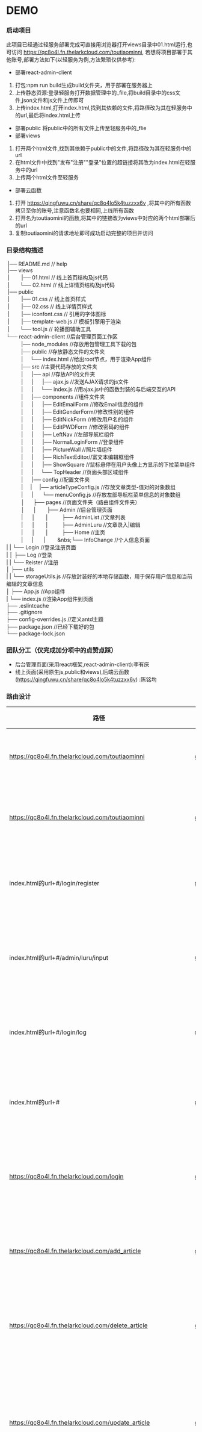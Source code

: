DEMO
===========================

### 启动项目
此项目已经通过轻服务部署完成可直接用浏览器打开views目录中01.html运行,也可访问 https://qc8o4l.fn.thelarkcloud.com/toutiaominni, 若想将项目部署于其他账号,部署方法如下(以轻服务为例,方法繁琐仅供参考):
- 部署react-admin-client
1. 打包:npm run build生成build文件夹，用于部署在服务器上
2. 上传静态资源:登录轻服务打开数据管理中的_file,将build目录中的css文件,json文件和js文件上传即可
3. 上传index.html,打开index.html,找到其依赖的文件,将路径改为其在轻服务中的url,最后将index.html上传
- 部署public
将public中的所有文件上传至轻服务中的_flie
- 部署views
1. 打开两个html文件,找到其依赖于public中的文件,将路径改为其在轻服务中的url
2. 在html文件中找到"发布"注册""登录"位置的超链接将其改为index.html在轻服务中的url
3. 上传两个html文件至轻服务
- 部署云函数
1. 打开 https://qingfuwu.cn/share/qc8o4lo5k4tuzzxx6v ,将其中的所有函数拷贝至你的账号,注意函数名也要相同,上线所有函数
2. 打开名为toutiaomini的函数,将其中的链接改为views中对应的两个html部署后的url
3. 复制toutiaomini的请求地址即可成功启动完整的项目并访问

### 目录结构描述

 &nbsp;|── README.md                   		 // help<Br/>
 &nbsp;|── views                      
 &nbsp;| &nbsp;&nbsp;&nbsp;&nbsp;&nbsp;&nbsp; |── 01.html					// 线上首页结构及js代码<Br/>
 &nbsp;| &nbsp;&nbsp;&nbsp;&nbsp;&nbsp;&nbsp;└── 02.html					// 线上详情页结构及js代码<Br/>
 &nbsp;|── public  
 &nbsp;| &nbsp;&nbsp;&nbsp;&nbsp;&nbsp;&nbsp; |── 01.css					// 线上首页样式<Br/>
 &nbsp;| &nbsp;&nbsp;&nbsp;&nbsp;&nbsp;&nbsp; |── 02.css					// 线上详情页样式<Br/>
 &nbsp;| &nbsp;&nbsp;&nbsp;&nbsp;&nbsp;&nbsp; |── iconfont.css			        // 引用的字体图标<Br/>
 &nbsp;| &nbsp;&nbsp;&nbsp;&nbsp;&nbsp;&nbsp; |── template-web.js			        // 模板引擎用于渲染<Br/>
 &nbsp;| &nbsp;&nbsp;&nbsp;&nbsp;&nbsp;&nbsp;└── tool.js					// 轮播图辅助工具<Br/>
└── react-admin-client				//后台管理页面工作区<Br/>
&nbsp;&nbsp;&nbsp;&nbsp;&nbsp;&nbsp;&nbsp;&nbsp;&nbsp;&nbsp;|── node_modules			//存放用包管理工具下载的包<Br/>
&nbsp;&nbsp;&nbsp;&nbsp;&nbsp;&nbsp;&nbsp;&nbsp;&nbsp;&nbsp;|── public					//存放静态文件的文件夹<Br/>
&nbsp;&nbsp;&nbsp;&nbsp;&nbsp;&nbsp;&nbsp;&nbsp;&nbsp;&nbsp;|&nbsp;&nbsp;&nbsp;&nbsp;&nbsp;└── index.html			//给出root节点，用于渲染App组件<Br/>
&nbsp;&nbsp;&nbsp;&nbsp;&nbsp;&nbsp;&nbsp;&nbsp;&nbsp;&nbsp;|── src						//主要代码存放的文件夹<Br/>
&nbsp;&nbsp;&nbsp;&nbsp;&nbsp;&nbsp;&nbsp;&nbsp;&nbsp;&nbsp;|&nbsp;&nbsp;&nbsp;&nbsp;&nbsp;&nbsp;|── api					//存放API的文件夹<Br/>
&nbsp;&nbsp;&nbsp;&nbsp;&nbsp;&nbsp;&nbsp;&nbsp;&nbsp;&nbsp;|&nbsp;&nbsp;&nbsp;&nbsp;&nbsp;&nbsp;|&nbsp;&nbsp;&nbsp;&nbsp;&nbsp;&nbsp;|── ajax.js //发送AJAX请求的js文件<Br/>
&nbsp;&nbsp;&nbsp;&nbsp;&nbsp;&nbsp;&nbsp;&nbsp;&nbsp;&nbsp;|&nbsp;&nbsp;&nbsp;&nbsp;&nbsp;&nbsp;|&nbsp;&nbsp;&nbsp;&nbsp;&nbsp;└── index.js //用ajax.js中的函数封装的与后端交互的API<Br/>
&nbsp;&nbsp;&nbsp;&nbsp;&nbsp;&nbsp;&nbsp;&nbsp;&nbsp;&nbsp;|&nbsp;&nbsp;&nbsp;&nbsp;&nbsp;&nbsp;|── components			//组件文件夹<Br/>
&nbsp;&nbsp;&nbsp;&nbsp;&nbsp;&nbsp;&nbsp;&nbsp;&nbsp;&nbsp;|&nbsp;&nbsp;&nbsp;&nbsp;&nbsp;&nbsp;|&nbsp;&nbsp;&nbsp;&nbsp;&nbsp;&nbsp;|── EditEmailForm	//修改Email信息的组件<Br/>
&nbsp;&nbsp;&nbsp;&nbsp;&nbsp;&nbsp;&nbsp;&nbsp;&nbsp;&nbsp;|&nbsp;&nbsp;&nbsp;&nbsp;&nbsp;&nbsp;|&nbsp;&nbsp;&nbsp;&nbsp;&nbsp;&nbsp;|── EditGenderForm//修改性别的组件<Br/>
&nbsp;&nbsp;&nbsp;&nbsp;&nbsp;&nbsp;&nbsp;&nbsp;&nbsp;&nbsp;|&nbsp;&nbsp;&nbsp;&nbsp;&nbsp;&nbsp;|&nbsp;&nbsp;&nbsp;&nbsp;&nbsp;&nbsp;|── EditNickForm	//修改用户名的组件<Br/>
&nbsp;&nbsp;&nbsp;&nbsp;&nbsp;&nbsp;&nbsp;&nbsp;&nbsp;&nbsp;|&nbsp;&nbsp;&nbsp;&nbsp;&nbsp;&nbsp;|&nbsp;&nbsp;&nbsp;&nbsp;&nbsp;&nbsp;|── EditPWDForm //修改密码的组件<Br/>
&nbsp;&nbsp;&nbsp;&nbsp;&nbsp;&nbsp;&nbsp;&nbsp;&nbsp;&nbsp;|&nbsp;&nbsp;&nbsp;&nbsp;&nbsp;&nbsp;|&nbsp;&nbsp;&nbsp;&nbsp;&nbsp;&nbsp;|── LeftNav //左部导航栏组件<Br/>
&nbsp;&nbsp;&nbsp;&nbsp;&nbsp;&nbsp;&nbsp;&nbsp;&nbsp;&nbsp;|&nbsp;&nbsp;&nbsp;&nbsp;&nbsp;&nbsp;|&nbsp;&nbsp;&nbsp;&nbsp;&nbsp;&nbsp;|── NormalLoginForm	//登录组件<Br/>
&nbsp;&nbsp;&nbsp;&nbsp;&nbsp;&nbsp;&nbsp;&nbsp;&nbsp;&nbsp;|&nbsp;&nbsp;&nbsp;&nbsp;&nbsp;&nbsp;|&nbsp;&nbsp;&nbsp;&nbsp;&nbsp;&nbsp;|── PictureWall		//照片墙组件<Br/>
&nbsp;&nbsp;&nbsp;&nbsp;&nbsp;&nbsp;&nbsp;&nbsp;&nbsp;&nbsp;|&nbsp;&nbsp;&nbsp;&nbsp;&nbsp;&nbsp;|&nbsp;&nbsp;&nbsp;&nbsp;&nbsp;&nbsp;|── RichTextEditor//富文本编辑框组件<Br/>
&nbsp;&nbsp;&nbsp;&nbsp;&nbsp;&nbsp;&nbsp;&nbsp;&nbsp;&nbsp;|&nbsp;&nbsp;&nbsp;&nbsp;&nbsp;&nbsp;|&nbsp;&nbsp;&nbsp;&nbsp;&nbsp;&nbsp;|── ShowSquare //鼠标悬停在用户头像上方显示的下拉菜单组件<Br/>
&nbsp;&nbsp;&nbsp;&nbsp;&nbsp;&nbsp;&nbsp;&nbsp;&nbsp;&nbsp;|&nbsp;&nbsp;&nbsp;&nbsp;&nbsp;&nbsp;|&nbsp;&nbsp;&nbsp;&nbsp;&nbsp;└── TopHeader //页面头部区域组件<Br/>
&nbsp;&nbsp;&nbsp;&nbsp;&nbsp;&nbsp;&nbsp;&nbsp;&nbsp;&nbsp;|&nbsp;&nbsp;&nbsp;&nbsp;&nbsp;&nbsp;|── config				//配置文件夹<Br/>
&nbsp;&nbsp;&nbsp;&nbsp;&nbsp;&nbsp;&nbsp;&nbsp;&nbsp;&nbsp;|&nbsp;&nbsp;&nbsp;&nbsp;&nbsp;|&nbsp;&nbsp;&nbsp;&nbsp;&nbsp;|── articleTypeConfig.js	//存放文章类型-值对的对象数组<Br/>
&nbsp;&nbsp;&nbsp;&nbsp;&nbsp;&nbsp;&nbsp;&nbsp;&nbsp;&nbsp;|&nbsp;&nbsp;&nbsp;&nbsp;&nbsp;&nbsp;|&nbsp;&nbsp;&nbsp;&nbsp;&nbsp;&nbsp;└── menuConfig.js			//存放左部导航栏菜单信息的对象数组<Br/>
&nbsp;&nbsp;&nbsp;&nbsp;&nbsp;&nbsp;&nbsp;&nbsp;&nbsp;&nbsp;│&nbsp;&nbsp;&nbsp;&nbsp;&nbsp;&nbsp;├── pages				//页面文件夹（路由组件文件夹）<Br/>
&nbsp;&nbsp;&nbsp;&nbsp;&nbsp;&nbsp;&nbsp;&nbsp;&nbsp;&nbsp;│&nbsp;&nbsp;&nbsp;&nbsp;&nbsp;&nbsp;│&nbsp;&nbsp;&nbsp;&nbsp;&nbsp;&nbsp;&nbsp;├── Admin			//后台管理页面<Br/>
&nbsp;&nbsp;&nbsp;&nbsp;&nbsp;&nbsp;&nbsp;&nbsp;&nbsp;&nbsp;|&nbsp;&nbsp;&nbsp;&nbsp;&nbsp;&nbsp;│&nbsp;&nbsp;&nbsp;&nbsp;&nbsp;&nbsp;&nbsp;│&nbsp;&nbsp;&nbsp;&nbsp;&nbsp;&nbsp;&nbsp;&nbsp;&nbsp;├── AdminList	//文章列表<Br/>
&nbsp;&nbsp;&nbsp;&nbsp;&nbsp;&nbsp;&nbsp;&nbsp;&nbsp;&nbsp;|&nbsp;&nbsp;&nbsp;&nbsp;&nbsp;&nbsp;│&nbsp;&nbsp;&nbsp;&nbsp;&nbsp;&nbsp;&nbsp;│&nbsp;&nbsp;&nbsp;&nbsp;&nbsp;&nbsp;&nbsp;&nbsp;&nbsp;├── AdminLuru	//文章录入|编辑<Br/>
&nbsp;&nbsp;&nbsp;&nbsp;&nbsp;&nbsp;&nbsp;&nbsp;&nbsp;&nbsp;|&nbsp;&nbsp;&nbsp;&nbsp;&nbsp;&nbsp;│&nbsp;&nbsp;&nbsp;&nbsp;&nbsp;&nbsp;&nbsp;│&nbsp;&nbsp;&nbsp;&nbsp;&nbsp;&nbsp;&nbsp;&nbsp;&nbsp;├── Home		//主页<Br/>
&nbsp;&nbsp;&nbsp;&nbsp;&nbsp;&nbsp;&nbsp;&nbsp;&nbsp;&nbsp;|&nbsp;&nbsp;&nbsp;&nbsp;&nbsp;&nbsp;|&nbsp;&nbsp;&nbsp;&nbsp;&nbsp;&nbsp;&nbsp;|&nbsp;&nbsp;&nbsp;&nbsp;&nbsp;&nbsp;&nbsp;&nbsp;&nbs;└── InfoChange	//个人信息页面<Br/>
	|	|   └── Login			//登录注册页面<Br/>
	|	│       ├── Log			//登录<Br/>
	|	|		└── Reister		//注册<Br/>
	│   ├── utils<Br/>
	|	|   └── storageUtils.js	//存放封装好的本地存储函数，用于保存用户信息和当前编辑的文章信息<Br/>
	│   ├── App.js				//App组件<Br/>
	|   └── index.js			//渲染App组件到页面<Br/>
	├── .eslintcache	<Br/>
	├── .gitignore<Br/>
	├── config-overrides.js		//定义antd主题<Br/>
	├── package.json			//已经下载好的包<Br/>
	└── package-lock.json<Br/>

### 团队分工（仅完成加分项中的点赞点踩）
- 后台管理页面(采用react框架,react-admin-client):李有庆
- 线上页面(采用原生js,public和views),后端云函数 (https://qingfuwu.cn/share/qc8o4lo5k4tuzzxx6v) :陈铭均

### 路由设计

| 路径      | 方法   | 参数               | 备注         |
| ------------------------- | ---- | -------  | ---------------------- | 
| https://qc8o4l.fn.thelarkcloud.com/toutiaominni				|get/post 	|											|获取线上首页						|
|https://qc8o4l.fn.thelarkcloud.com/toutiaominni				|get/post 	|article_id									|获取线上详情页					|
|index.html的url+#/login/register									|get/post 	|											|获取后台注册页					|
|index.html的url+#/admin/luru/input									|get/post 	|										   	|获取后台管理录入页				|
|index.html的url+#/login/log										|get/post 	|										   	|获取后台登录页					|
|index.html的url+#													|get/post 	|										   	|获取后台管理首页					|
|https://qc8o4l.fn.thelarkcloud.com/login						|get/post 	|nickname password							|处理添加登录请求					|
|https://qc8o4l.fn.thelarkcloud.com/add_article					|get/post 	|nickname title_name title_img content type	|处理添加文章请求					|
|https://qc8o4l.fn.thelarkcloud.com/delete_article				|get/post 	|article_id									|处理删除文章请求					|
|https://qc8o4l.fn.thelarkcloud.com/update_article				|get/post 	|article_id title_name title_img conten type|更新文章标题图片内容和类型		|
|https://qc8o4l.fn.thelarkcloud.com/update_article_status		|get/post 	|article_id	status							|更新文章状态						|
|https://qc8o4l.fn.thelarkcloud.com/update_article_goodandbad	|get/post 	|article_id	quality num username			|更新文章及用户的点赞点踩及关注量	|
|https://qc8o4l.fn.thelarkcloud.com/get_all_title				|get/post 	|type keywords								|按类型或关键字获取标题			|
|https://qc8o4l.fn.thelarkcloud.com/register				|get/post 	|nickname password email					|处理用户注册请求					|
|https://qc8o4l.fn.thelarkcloud.com/delete_user					|get/post 	|user_id									|处理删除用户请求				  	|
|https://qc8o4l.fn.thelarkcloud.com/update_user_nickname		|get/post 	|user_id user_nickname						|处理修改用户昵称请求				|
|https://qc8o4l.fn.thelarkcloud.com/update_user_avatar		|get/post 	|user_id user_avatar						|处理修改用户头像请求				|
|https://qc8o4l.fn.thelarkcloud.com/update_user_password		|get/post 	|user_id user_password						|处理修改用户密码请求				|
|https://qc8o4l.fn.thelarkcloud.com/update_user_email			|get/post 	|user_id user_email							|处理修改用户邮箱请求				|
|https://qc8o4l.fn.thelarkcloud.com/update_user_gender		|get/post 	|user_id user_gender						|处理修改用户性别请求	  			|
